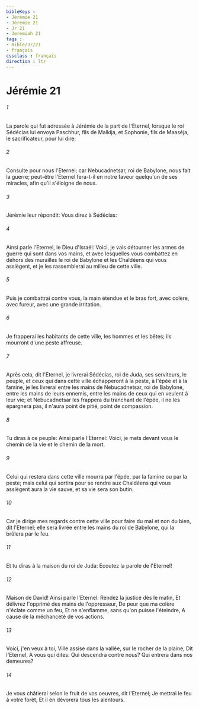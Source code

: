 ```yaml
---
bibleKeys : 
- Jérémie 21
- Jérémie 21
- Jr 21
- Jeremiah 21
tags : 
- Bible/Jr/21
- français
cssclass : français
direction : ltr
---
```


# Jérémie 21

###### 1
La parole qui fut adressée à Jérémie de la part de l'Eternel, lorsque le roi Sédécias lui envoya Paschhur, fils de Malkija, et Sophonie, fils de Maaséja, le sacrificateur, pour lui dire:
###### 2
Consulte pour nous l'Eternel; car Nebucadnetsar, roi de Babylone, nous fait la guerre; peut-être l'Eternel fera-t-il en notre faveur quelqu'un de ses miracles, afin qu'il s'éloigne de nous.
###### 3
Jérémie leur répondit: Vous direz à Sédécias:
###### 4
Ainsi parle l'Eternel, le Dieu d'Israël: Voici, je vais détourner les armes de guerre qui sont dans vos mains, et avec lesquelles vous combattez en dehors des murailles le roi de Babylone et les Chaldéens qui vous assiègent, et je les rassemblerai au milieu de cette ville.
###### 5
Puis je combattrai contre vous, la main étendue et le bras fort, avec colère, avec fureur, avec une grande irritation.
###### 6
Je frapperai les habitants de cette ville, les hommes et les bêtes; ils mourront d'une peste affreuse.
###### 7
Après cela, dit l'Eternel, je livrerai Sédécias, roi de Juda, ses serviteurs, le peuple, et ceux qui dans cette ville échapperont à la peste, à l'épée et à la famine, je les livrerai entre les mains de Nebucadnetsar, roi de Babylone, entre les mains de leurs ennemis, entre les mains de ceux qui en veulent à leur vie; et Nebucadnetsar les frappera du tranchant de l'épée, il ne les épargnera pas, il n'aura point de pitié, point de compassion.
###### 8
Tu diras à ce peuple: Ainsi parle l'Eternel: Voici, je mets devant vous le chemin de la vie et le chemin de la mort.
###### 9
Celui qui restera dans cette ville mourra par l'épée, par la famine ou par la peste; mais celui qui sortira pour se rendre aux Chaldéens qui vous assiègent aura la vie sauve, et sa vie sera son butin.
###### 10
Car je dirige mes regards contre cette ville pour faire du mal et non du bien, dit l'Eternel; elle sera livrée entre les mains du roi de Babylone, qui la brûlera par le feu.
###### 11
Et tu diras à la maison du roi de Juda: Ecoutez la parole de l'Eternel!
###### 12
Maison de David! Ainsi parle l'Eternel: Rendez la justice dès le matin, Et délivrez l'opprimé des mains de l'oppresseur, De peur que ma colère n'éclate comme un feu, Et ne s'enflamme, sans qu'on puisse l'éteindre, A cause de la méchanceté de vos actions.
###### 13
Voici, j'en veux à toi, Ville assise dans la vallée, sur le rocher de la plaine, Dit l'Eternel, A vous qui dites: Qui descendra contre nous? Qui entrera dans nos demeures?
###### 14
Je vous châtierai selon le fruit de vos oeuvres, dit l'Eternel; Je mettrai le feu à votre forêt, Et il en dévorera tous les alentours.
